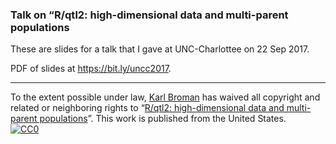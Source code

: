 ### Talk on &ldquo;R/qtl2: high-dimensional data and multi-parent populations

These are slides for a talk that I gave at UNC-Charlottee
on 22 Sep 2017.

PDF of slides at <https://bit.ly/uncc2017>.

---

To the extent possible under law,
[Karl Broman](https://github.com/kbroman)
has waived all copyright and related or neighboring rights to
&ldquo;[R/qtl2: high-dimensional data and multi-parent populations](https://github.com/kbroman/Talk_UNCC2017)&rdquo;.
This work is published from the United States.
<br/>
[![CC0](https://i.creativecommons.org/p/zero/1.0/88x31.png)](https://creativecommons.org/publicdomain/zero/1.0/)
